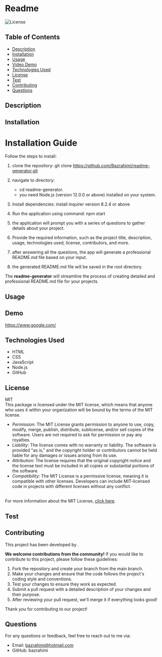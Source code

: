 
# Readme 

![License](https://img.shields.io/badge/License-MIT-yellow.png)

## Table of Contents
- [Description](#description)
- [Installation](#installation)
- [Usage](#usage)
- [Video Demo](#demo)
- [Technologies Used](#technologies-used)
- [License](#license)
- [Test](#test)
- [Contributing](#contributing)
- [Questions](#questions)

## Description


## Installation

  # Installation Guide

  Follow the steps to install:

  1.  clone the repository:
      git clone https://github.com/Bazrahimi/readme-generator.git

  2.  navigate to directory:
      - cd readme-generator.
      - you need Node.js (version 12.0.0 or above) installed on your system.
      
  3.  Install dependencies:
      install inquirer version 8.2.4 or above

  4.  Run the application using command:
      npm start

  5.  the application will prompt you with a series of questions to gather details about your project.
  
  6.  Provide the required information, such as the project title, description, usage, technologies used, license, contributors, and more.

  7. after answering all the questions, the app will generate a professional README.md file based on your input.

  8. the generated README.md file will be saved in the root directory.

  The <b>readme-generator</b> will streamline the process of creating detailed and professional README.md file for your projects.
  
  

## Usage


## Demo
https://www.google.com/

## Technologies Used


- HTML
- CSS
- JavaScript
- Node.js
- GitHub


## License
 MIT <br> This package is licensed under the MIT license, which means that anyone who uses it within your organization will be bound by the terms of the MIT license.<br> 
      <ul>
        <li>
          <i>Permission:</i> The MIT License grants permission to anyone to use, copy, modify, merge, publish, distribute, sublicense, and/or sell copies of the software. Users are not required to ask for permission or pay any royalties.
        </li>
        <li>
          <i>Liability:</i> The license comes with no warranty or liability. The software is provided "as is," and the copyright holder or contributors cannot be held liable for any damages or issues arising from its use.
        </li>
        <li>
          <i>Attribution:</i> The license requires that the original copyright notice and the license text must be included in all copies or substantial portions of the software.
        </li>
        <li>
          <i>Compatibility:</i> The MIT License is a permissive license, meaning it is compatible with other licenses. Developers can include MIT-licensed code in projects with different licenses without any conflict.
        </li>
      </ul> 
      <br> 
      For more information about the MIT License, [click here](https://opensource.org/licenses/MIT).

## Test


## Contributing
This project has been developed by .

**We welcome contributions from the community!** If you would like to contribute to this project, please follow these guidelines:

1. Fork the repository and create your branch from the main branch.
2. Make your changes and ensure that the code follows the project's coding style and conventions.
3. Test your changes to ensure they work as expected.
4. Submit a pull request with a detailed description of your changes and their purpose.
5. After reviewing your pull request, we'll merge it if everything looks good!

Thank you for contributing to our project!
    

## Questions
For any questions or feedback, feel free to reach out to me via:
- Email: bazrahimi@hotmail.com
- GitHub: bazrahimi
